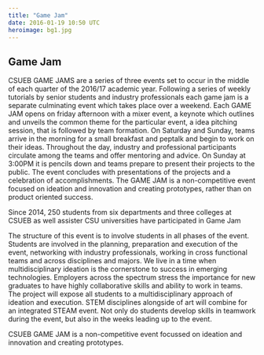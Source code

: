 ```yaml
---
title: "Game Jam"
date: 2016-01-19 10:50 UTC
heroimage: bg1.jpg
---
```

Game Jam
----
CSUEB GAME JAMS are a series of three events set to occur in the middle of each quarter of the 2016/17 academic year.  Following a series of weekly tutorials by senior students and industry professionals each game jam is a separate culminating event which takes place over a weekend. Each GAME JAM opens on friday afternoon with a mixer event, a keynote which outlines and unveils the common theme for the particular event, a idea pitching session, that is followed by team formation.  On Saturday and Sunday, teams arrive in the morning for a small breakfast and peptalk and begin to work on their ideas.  Throughout the day, industry and professional participants circulate among the teams and offer mentoring and advice. On Sunday at 3:00PM it is pencils down and teams prepare to present their projects to the public.  The event concludes with presentations of the projects and a celebration of accomplishments.  The GAME JAM is a non-competitive event focused on ideation and innovation and creating prototypes, rather than on product oriented success.

Since 2014, 250 students from six departments and three colleges at CSUEB as well assister CSU universities have participated in Game Jam

The structure of this event is to involve students in all phases of the event.  Students are involved in the planning, preparation and execution of the event, networking with industry professionals, working in cross functional teams and across disciplines and majors.  We live in a time when multidisciplinary ideation is the cornerstone to success in emerging technologies.  Employers across the spectrum stress the importance for new graduates to have highly collaborative skills and ability to work in teams. The project will expose all students to a multidisciplinary approach of ideation and execution.  STEM disciplines alongside of art will combine for an integrated STEAM event. Not only do students develop skills in teamwork during the event, but also in the weeks leading up to the event.

CSUEB GAME JAM is a non-competitive event focussed on ideation and innovation and creating prototypes.

